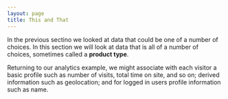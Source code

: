 ```yaml
---
layout: page
title: This and That
---
```


In the previous sectino we looked at data that could be one of a number of choices. In this section we will look at data that is all of a number of choices, sometimes called a **product type**.

Returning to our analytics example, we might associate with each visitor a basic profile such as number of visits, total time on site, and so on; derived information such as geolocation; and for logged in users profile information such as name.

